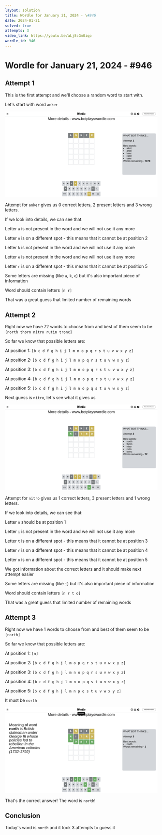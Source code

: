 ```yaml
---
layout: solution
title: Wordle for January 21, 2024 - \#946
date: 2024-01-21
solved: true
attempts: 3
video_link: https://youtu.be/aLjScGm0iqo
wordle_id: 946
---
```


# Wordle for January 21, 2024 - \#946

## Attempt 1

This is the first attempt and we'll choose a random word to start with.

Let's start with word `anker`

![Attempt 1](2024-01-21/attempt-1.png)

Attempt for `anker` gives us 0 correct letters, 2 present letters and 3 wrong letters.

If we look into details, we can see that:

Letter `a` is not present in the word and we will not use it any more

Letter `n` is on a different spot - this means that it cannot be at position 2

Letter `k` is not present in the word and we will not use it any more

Letter `e` is not present in the word and we will not use it any more

Letter `r` is on a different spot - this means that it cannot be at position 5

Some letters are missing (like `a`, `k`, `e`) but it's also important piece of information

Word should contain letters `[n r]`

That was a great guess that limited number of remaining words



## Attempt 2

Right now we have 72 words to choose from and best of them seem to be `[north thorn nitro rutin tronc]`

So far we know that possible letters are:

At position 1: `[b c d f g h i j l m n o p q r s t u v w x y z]`

At position 2: `[b c d f g h i j l m o p q r s t u v w x y z]`

At position 3: `[b c d f g h i j l m n o p q r s t u v w x y z]`

At position 4: `[b c d f g h i j l m n o p q r s t u v w x y z]`

At position 5: `[b c d f g h i j l m n o p q s t u v w x y z]`

Next guess is `nitro`, let's see what it gives us

![Attempt 2](2024-01-21/attempt-2.png)

Attempt for `nitro` gives us 1 correct letters, 3 present letters and 1 wrong letters.

If we look into details, we can see that:

Letter `n` should be at position 1

Letter `i` is not present in the word and we will not use it any more

Letter `t` is on a different spot - this means that it cannot be at position 3

Letter `r` is on a different spot - this means that it cannot be at position 4

Letter `o` is on a different spot - this means that it cannot be at position 5

We got information about the correct letters and it should make next attempt easier

Some letters are missing (like `i`) but it's also important piece of information

Word should contain letters `[n r t o]`

That was a great guess that limited number of remaining words



## Attempt 3

Right now we have 1 words to choose from and best of them seem to be `[north]`

So far we know that possible letters are:

At position 1: `[n]`

At position 2: `[b c d f g h j l m o p q r s t u v w x y z]`

At position 3: `[b c d f g h j l m n o p q r s u v w x y z]`

At position 4: `[b c d f g h j l m n o p q s t u v w x y z]`

At position 5: `[b c d f g h j l m n p q s t u v w x y z]`

It must be `north`

![Attempt 3](2024-01-21/attempt-3.png)

That's the correct answer! The word is `north`!

## Conclusion

Today's word is `north` and it took 3 attempts to guess it

